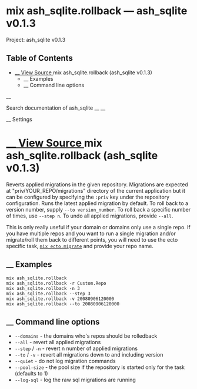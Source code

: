 # mix ash_sqlite.rollback — ash_sqlite v0.1.3

Project: ash_sqlite v0.1.3

## Table of Contents

- [ __ View Source ](external_link) mix ash_sqlite.rollback (ash_sqlite v0.1.3)
  - __ Examples
  - __ Command line options

__

Search documentation of ash_sqlite __ __

__ Settings

#  [ __ View Source ](external_link) mix ash_sqlite.rollback (ash_sqlite v0.1.3)

Reverts applied migrations in the given repository. Migrations are expected at "priv/YOUR_REPO/migrations" directory of the current application but it can be configured by specifying the `:priv` key under the repository configuration. Runs the latest applied migration by default. To roll back to a version number, supply `--to version_number`. To roll back a specific number of times, use `--step n`. To undo all applied migrations, provide `--all`.

This is only really useful if your domain or domains only use a single repo. If you have multiple repos and you want to run a single migration and/or migrate/roll them back to different points, you will need to use the ecto specific task, [`mix ecto.migrate`](external_link) and provide your repo name.

##  __ Examples
    
    
    mix ash_sqlite.rollback
    mix ash_sqlite.rollback -r Custom.Repo
    mix ash_sqlite.rollback -n 3
    mix ash_sqlite.rollback --step 3
    mix ash_sqlite.rollback -v 20080906120000
    mix ash_sqlite.rollback --to 20080906120000

##  __ Command line options

  * `--domains` \- the domains who's repos should be rolledback
  * `--all` \- revert all applied migrations
  * `--step` / `-n` \- revert n number of applied migrations
  * `--to` / `-v` \- revert all migrations down to and including version
  * `--quiet` \- do not log migration commands
  * `--pool-size` \- the pool size if the repository is started only for the task (defaults to 1)
  * `--log-sql` \- log the raw sql migrations are running


